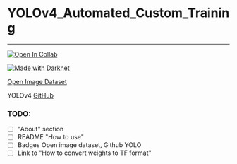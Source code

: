 # YOLOv4_Automated_Custom_Training

---

[![Open In Collab](https://colab.research.google.com/assets/colab-badge.svg)](https://colab.research.google.com/drive/1kqAuVZ4zU7nqIubLFzQa7F7YTt-T2t0b?usp=sharing)

[![Made with Darknet](https://img.shields.io/badge/Made%20with-Darknet-000000?style=flat)](https://pjreddie.com/darknet/)

[Open Image Dataset](https://storage.googleapis.com/openimages/web/index.html)

YOLOv4 [GitHub](https://github.com/AlexeyAB/darknet)

### TODO:
- [ ] "About" section
- [ ] README "How to use"
- [ ] Badges Open image dataset, Github YOLO
- [ ] Link to "How to convert weights to TF format"

